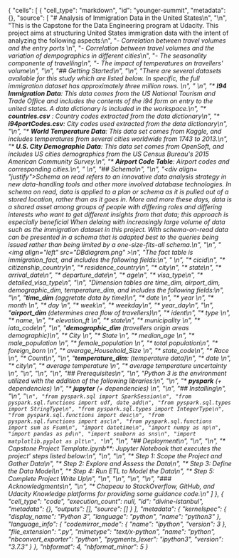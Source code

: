 {
 "cells": [
  {
   "cell_type": "markdown",
   "id": "younger-summit",
   "metadata": {},
   "source": [
    "# Analysis of Immigration Data in the United States\n",
    "\n",
    "This is the Capstone for the Data Engineering program at Udacity. This project aims at structuring United States immigration data with the intent of analyzing the following aspects:\n",
    "- <i>Correlation between travel volumes and the entry ports</i>     \n",
    "- <i>Correlation between travel volumes and the variation of dempographics in different cities</i>\n",
    "- <i>The seasonality componente of travelling\n",
    "- <i>The impact of temperatures on travellers' volume</i>\n",
    "\n",
    "## Getting Started\n",
    "\n",
    "There are several datasets available for this study which are listed below. In specific, the full immigration dataset has approximately three million rows. \n",
    "    \n",
    "* **I94 Immigration Data**: This data comes from the US National Tourism and Trade Office and includes the contents of the i94 form on entry to the united states. A data dictionary is included in the workspace.\n",
    "* **countries.csv** : Country codes extracted from the data dictionary\n",
    "* **i94portCodes.csv**: City codes used extracted from the data dictionary\n",
    "\n",
    "* **World Temperature Data**: This data set comes from Kaggle, and includes temperatures from several cities worldwide from 1743 to 2013.\n",
    "* **U.S. City Demographic Data**: This data set comes from OpenSoft, and includes US cities demographics from the US Census Bureau's 2015 American Community Survey.\n",
    "* **Airport Code Table**: Airport codes and corresponding cities.\n",
    "    \n",
    "## Schema\n",
    "\n",
    "<div align= \"justify\">Schema on read refers to an innovative data analysis strategy in new data-handling tools and other more involved database technologies. In schema on read, data is applied to a plan or schema as it is pulled out of a stored location, rather than as it goes in. More and more these days, data is a shared asset among groups of people with differing roles and differing interests who want to get different insights from that data; this approach is especially beneficial When delaing with increasingly large volume of data such as the immigration dataset in this project. With schema-on-read data can be presented in a schema that is adapted best to the queries being issued rather than being limited by a one-size-fits-all schema.</div>\n",
    "\n",
    "<img align=\"left\" src=\"DBdiagram.png\" >\n",
    "The fact table is immigration_fact, and includes the following fields:\n",
    "    \n",
    "* cicid\n",
    "* citizenship_country\n",
    "* residence_country\n",
    "* city\n",
    "* state\n",
    "* arrival_date\n",
    "* departure_date\n",
    "* age\n",
    "* visa_type\n",
    "* detailed_visa_type\n",
    "\n",
    "Dimension tables are time_dim, airport_dim, demographic_dim, temperature_dim, and includes the following fields:\n",
    "\n",
    "**time_dim** (aggretate data by time)\n",
    "* date \n",
    "* year \n",
    "* month \n",
    "* day \n",
    "* week\n",
    "* weekday\n",
    "* year_day\n",
    "\n",
    "**airport_dim** (determines area flow of travellers)\n",
    "* ident\n",
    "* type \n",
    "* name, \n",
    "* elevation_ft \n",
    "* state\n",
    "* municipality \n",
    "* iata_code\n",
    "\n",
    "**demographic_dim** (travellers origin areas demographic)\n",
    "* City \n",
    "* State \n",
    "* median_age \n",
    "* male_population \n",
    "* female_population \n",
    "* total population\n",
    "* foreign_born \n",
    "* average_Household_Size \n",
    "* state_code\n",
    "* Race \n",
    "* Count\n",
    "\n",
    "**temperature_dim**: (temperature data)\n",
    "* date \n",
    "* city\n",
    "* average temperature \n",
    "* average temperature uncertainty \n",
    "\n",
    "\n",
    "\n",
    "## Prerequisites\n",
    "\n",
    "Python 3 is the environment utilized with the addition of the following libraries:\n",
    "\n",
    "* __pyspark__ (+ dependencies) \n",
    "* __jupyter__ (+ dependencies) \n",
    "\n",
    "## Installing\n",
    "\n",
    "```\n",
    "from pyspark.sql import SparkSession\n",
    "from pyspark.sql.functions import udf, date_add\n",
    "from pyspark.sql.types import StringType\n",
    "from pyspark.sql.types import IntegerType\n",
    "from pyspark.sql.functions import desc\n",
    "from pyspark.sql.functions import asc\n",
    "from pyspark.sql.functions import sum as Fsum\n",
    "import datetime\n",
    "import numpy as np\n",
    "import pandas as pd\n",
    "import seaborn as sns\n",
    "import matplotlib.pyplot as plt\n",
    "```\n",
    "\n",
    "## Deployment\n",
    "\n",
    "\n",
    "* Capstone Project Template.ipynb**: Jupyter Notebook that executes the project' steps listed below:\n",
    "\n",
    "\n",
    "* Step 1: Scope the Project and Gather Data\n",
    "* Step 2: Explore and Assess the Data\n",
    "* Step 3: Define the Data Model\n",
    "* Step 4: Run ETL to Model the Data\n",
    "* Step 5: Complete Project Write Up\n",
    "\n",
    "\n",
    "\n",
    "\n",
    "### _Acknowledgments_\n",
    "\n",
    "* Chapeau to StackOverflow, GitHub, and Udacity Knowledge platforms for providing some guidance code.\n"
   ]
  },
  {
   "cell_type": "code",
   "execution_count": null,
   "id": "divine-istanbul",
   "metadata": {},
   "outputs": [],
   "source": []
  }
 ],
 "metadata": {
  "kernelspec": {
   "display_name": "Python 3",
   "language": "python",
   "name": "python3"
  },
  "language_info": {
   "codemirror_mode": {
    "name": "ipython",
    "version": 3
   },
   "file_extension": ".py",
   "mimetype": "text/x-python",
   "name": "python",
   "nbconvert_exporter": "python",
   "pygments_lexer": "ipython3",
   "version": "3.7.3"
  }
 },
 "nbformat": 4,
 "nbformat_minor": 5
}
